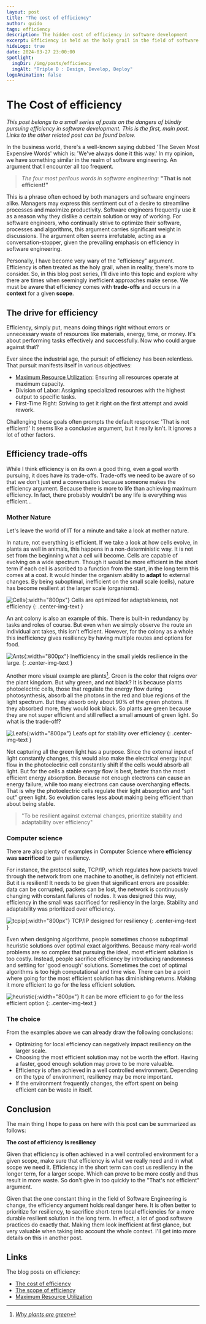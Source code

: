 ```yaml
---
layout: post
title: "The cost of efficiency"
author: guido
tags: efficiency
description: The hidden cost of efficiency in software development
excerpt: Efficiency is held as the holy grail in the field of software engineering. But there is a cost to it.
hideLogo: true
date: 2024-03-27 23:00:00
spotlight:
  imgDir: /img/posts/efficiency
  imgAlt: "Triple D : Design, Develop, Deploy"
logoAnimation: false
---
```


# The Cost of efficiency

*This post belongs to a small series of posts on the dangers of blindly pursuing efficiency in software development. This is the first, main post. Links to the other related post can be found below.*

In the business world, there's a well-known saying dubbed 'The Seven Most Expensive Words' which is: 'We've always done it this way.' In my opinion, we have something similar in the realm of software engineering. An argument that I encounter all too frequent.

> *The four most perilous words in software engineering:* **"That is not efficient!"**

This is a phrase often echoed by both managers and software engineers alike. Managers may express this sentiment out of a desire to streamline processes and maximize productivity. Software engineers frequently use it as a reason why they dislike a certain solution or way of working. For software engineers, who continually strive to optimize their software, processes and algorithms, this argument carries significant weight in discussions. The argument often seems irrefutable, acting as a conversation-stopper, given the prevailing emphasis on efficiency in software engineering.

Personally, I have become very wary of the "efficiency" argument. Efficiency is often treated as the holy grail, when in reality, there's more to consider. So, in this blog post series, I'll dive into this topic and explore why there are times when seemingly inefficient approaches make sense. We must be aware that efficiency comes with **trade-offs** and occurs in a **context** for a given **scope**.

## The drive for efficiency

Efficiency, simply put, means doing things right without errors or unnecessary waste of resources like materials, energy, time, or money. It's about performing tasks effectively and successfully. Now who could argue against that?

Ever since the industrial age, the pursuit of efficiency has been relentless. That pursuit manifests itself in various objectives:

+ [Maximum Resource Utilization](/27/03/2024/maximizing-resource-efficiency/): Ensuring all resources operate at maximum capacity.
+ Division of Labor: Assigning specialized resources with the highest output to specific tasks.
+ First-Time Right: Striving to get it right on the first attempt and avoid rework.

Challenging these goals often prompts the default response: 'That is not efficient!' It seems like a conclusive argument, but it really isn't. It ignores a lot of other factors.

## Efficiency trade-offs 

While I think efficiency is on its own a good thing, even a goal worth pursuing, it does have its trade-offs. Trade-offs we need to be aware of so that we don't just end a conversation because someone makes the efficiency argument. Because there is more to life than achieving maximum efficiency. In fact, there probably wouldn't be any life is everything was efficient...

### Mother Nature

Let's leave the world of IT for a minute and take a look at mother nature. 

In nature, not everything is efficient. If we take a look at how cells evolve, in plants as well in animals, this happens in a non-deterministic way. It is not set from the beginning what a cell will become. Cells are capable of evolving on a wide spectrum. Though it would be more efficient in the short term if each cell is ascribed to a function from the start, in the long term this comes at a cost. It would hinder the organism ability to **adapt** to external changes. By being suboptimal, inefficient on the small scale (cells), nature has become resilient at the larger scale (organisms). 

![Cells](/img/posts/efficiency/cells.jpg){:width="800px"}
Cells are optimized for adaptableness, not efficiency
{: .center-img-text }

An ant colony is also an example of this. There is built-in redundancy by tasks and roles of course. But even when we simply observe the route an individual ant takes, this isn't efficient. However, for the colony as a whole this inefficiency gives resiliency by having multiple routes and options for food. 

![Ants](/img/posts/efficiency/ants.jpg){:width="800px"}
Inefficiency in the small yields resilience in the large. 
{: .center-img-text }

Another more visual example are plants[^leafs]. Green is the color that reigns over the plant kingdom. But why green, and not black? It is because plants photoelectric cells, those that regulate the energy flow during photosynthesis, absorb all the photons in the red and blue regions of the light spectrum. But they absorb only about 90% of the green photons. If they absorbed more, they would look black. So plants are green because they are not super efficient and still reflect a small amount of green light. So what is the trade-off?

![Leafs](/img/posts/efficiency/leafs.jpg){:width="800px"}
Leafs opt for stability over efficiency
{: .center-img-text }

Not capturing all the green light has a purpose. Since the external input of light constantly changes, this would also make the electrical energy input flow in the photoelectric cell constantly shift if the cells would absorb all light. But for the cells a stable energy flow is best, better than the most efficient energy absorption. Because not enough electrons can cause an energy failure, while too many electrons can cause overcharging effects. That is why the photoelectric cells regulate their light absorption and "spit out" green light. So evolution cares less about making being efficient than about being stable. 

> "To be resilient against external changes, prioritize stability and adaptability over efficiency"

### Computer science

There are also plenty of examples in Computer Science where **efficiency was sacrificed** to gain resiliency. 

For instance, the protocol suite, TCP/IP, which regulates how packets travel through the network from one machine to another, is definitely not efficient. But it is resilient! It needs to be given that significant errors are possible: data can be corrupted, packets can be lost, the network is continuously changing with constant failures of nodes. It was designed this way, efficiency in the small was sacrificed for resiliency in the large. Stability and adaptability was prioritized over efficiency.

![tcpip](/img/posts/efficiency/tcpip.jpg){:width="800px"}
TCP/IP designed for resiliency
{: .center-img-text }

Even when designing algorithms, people sometimes choose suboptimal heuristic solutions over optimal exact algorithms. Because many real-world problems are so complex that pursuing the ideal, most efficient solution is too costly. Instead, people sacrifice efficiency by introducing randomness and settling for 'good enough' solutions. Sometimes the cost of optimal algorithms is too high computational and time wise. There can be a point where going for the most efficient solution has diminishing returns. Making it more efficient to go for the less efficient solution.

![heuristic](/img/posts/efficiency/heuristic.jpg){:width="800px"}
It can be more efficient to go for the less efficient option
{: .center-img-text }

### The choice

From the examples above we can already draw the following conclusions:

+ Optimizing for local efficiency can negatively impact resiliency on the larger scale.
+ Choosing the most efficient solution may not be worth the effort. Having a faster, good enough solution may prove to be more valuable. 
+ Efficiency is often achieved in a well controlled environment. Depending on the type of environment, resiliency may be more important. 
+ If the environment frequently changes, the effort spent on being efficient can be waste in itself.

## Conclusion

The main thing I hope to pass on here with this post can be summarized as follows:

**The cost of efficiency is resiliency**

Given that efficiency is often achieved in a well controlled environment for a given scope, make sure that efficiency is what we really need and in what scope we need it. Efficiency in the short term can cost us resiliency in the longer term, for a larger scope. Which can prove to be more costly and thus result in more waste. So don't give in too quickly to the "That's not efficient" argument.

Given that the one constant thing in the field of Software Engineering is change, the efficiency argument holds real danger here. It is often better to prioritize for resiliency, to sacrifice short-term local efficiencies for a more durable resilient solution in the long term. In effect, a lot of good software practices do exactly that. Making them look inefficient at first glance, but very valuable when taking into account the whole context. I'll get into more details on this in another post.

## Links

The blog posts on efficiency:
+ [The cost of efficiency](/27/03/2024/cost-of-efficiency/)
+ [The scope of efficiency](/27/03/2024/scope-of-efficiency/)
+ [Maximum Resource Utilization](/27/03/2024/maximizing-resource-efficiency/)

[^leafs]: _[Why plants are green](https://www.quantamagazine.org/why-are-plants-green-to-reduce-the-noise-in-photosynthesis-20200730)_
